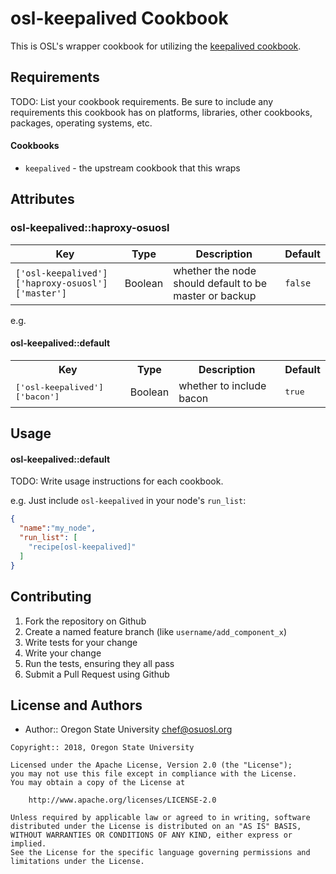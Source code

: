 osl-keepalived Cookbook
=======================
This is OSL's wrapper cookbook for utilizing the [keepalived cookbook](https://supermarket.chef.io/cookbooks/keepalived).

Requirements
------------
TODO: List your cookbook requirements. Be sure to include any
requirements this cookbook has on platforms, libraries, other cookbooks,
packages, operating systems, etc.

#### Cookbooks
- `keepalived` - the upstream cookbook that this wraps

Attributes
----------
### osl-keepalived::haproxy-osuosl

Key                                              | Type    | Description                                            | Default
------------------------------------------------ | ------- | ------------------------------------------------------ | -------
`['osl-keepalived']['haproxy-osuosl']['master']` | Boolean | whether the node should default to be master or backup | `false`


e.g.
#### osl-keepalived::default
<table>
  <tr>
    <th>Key</th>
    <th>Type</th>
    <th>Description</th>
    <th>Default</th>
  </tr>
  <tr>
    <td><tt>['osl-keepalived']['bacon']</tt></td>
    <td>Boolean</td>
    <td>whether to include bacon</td>
    <td><tt>true</tt></td>
  </tr>
</table>

Usage
-----
#### osl-keepalived::default
TODO: Write usage instructions for each cookbook.

e.g.
Just include `osl-keepalived` in your node's `run_list`:

```json
{
  "name":"my_node",
  "run_list": [
    "recipe[osl-keepalived]"
  ]
}
```

Contributing
------------

1. Fork the repository on Github
2. Create a named feature branch (like `username/add_component_x`)
3. Write tests for your change
4. Write your change
5. Run the tests, ensuring they all pass
6. Submit a Pull Request using Github

License and Authors
-------------------
- Author:: Oregon State University <chef@osuosl.org>

```text
Copyright:: 2018, Oregon State University

Licensed under the Apache License, Version 2.0 (the "License");
you may not use this file except in compliance with the License.
You may obtain a copy of the License at

    http://www.apache.org/licenses/LICENSE-2.0

Unless required by applicable law or agreed to in writing, software
distributed under the License is distributed on an "AS IS" BASIS,
WITHOUT WARRANTIES OR CONDITIONS OF ANY KIND, either express or implied.
See the License for the specific language governing permissions and
limitations under the License.
```
